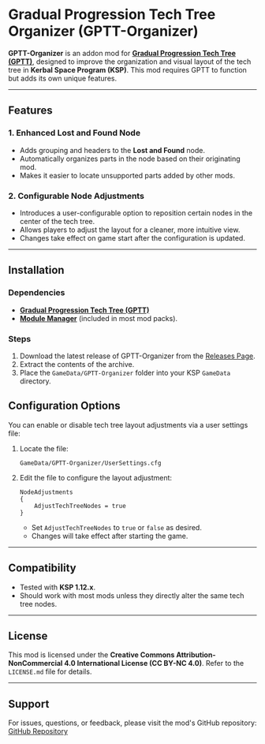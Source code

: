 # Gradual Progression Tech Tree Organizer (GPTT-Organizer)

**GPTT-Organizer** is an addon mod for **[Gradual Progression Tech Tree (GPTT)](https://github.com/Author/GPTT)**, designed to improve the organization and visual layout of the tech tree in **Kerbal Space Program (KSP)**. This mod requires GPTT to function but adds its own unique features.

---

## Features

### 1. Enhanced Lost and Found Node
- Adds grouping and headers to the **Lost and Found** node.
- Automatically organizes parts in the node based on their originating mod.
- Makes it easier to locate unsupported parts added by other mods.

### 2. Configurable Node Adjustments
- Introduces a user-configurable option to reposition certain nodes in the center of the tech tree.
- Allows players to adjust the layout for a cleaner, more intuitive view.
- Changes take effect on game start after the configuration is updated.

---

## Installation

### Dependencies
- **[Gradual Progression Tech Tree (GPTT)](https://github.com/hersfeldtn/GPTT)**
- **[Module Manager](https://github.com/sarbian/ModuleManager)** (included in most mod packs).

### Steps
1. Download the latest release of GPTT-Organizer from the [Releases Page](https://github.com/AlexSkylark/GPTT-Organizer/releases).
2. Extract the contents of the archive.
3. Place the `GameData/GPTT-Organizer` folder into your KSP `GameData` directory.

## Configuration Options

You can enable or disable tech tree layout adjustments via a user settings file:

1. Locate the file:
   ```
   GameData/GPTT-Organizer/UserSettings.cfg
   ```

2. Edit the file to configure the layout adjustment:
   ```
   NodeAdjustments
   {
       AdjustTechTreeNodes = true
   }
   ```

   - Set `AdjustTechTreeNodes` to `true` or `false` as desired.
   - Changes will take effect after starting the game.

---

## Compatibility

- Tested with **KSP 1.12.x**.
- Should work with most mods unless they directly alter the same tech tree nodes.

---

## License

This mod is licensed under the **Creative Commons Attribution-NonCommercial 4.0 International License (CC BY-NC 4.0)**. Refer to the `LICENSE.md` file for details.

---

## Support

For issues, questions, or feedback, please visit the mod's GitHub repository:
[GitHub Repository](https://github.com/AlexSkylark/GPTT-Organizer)
